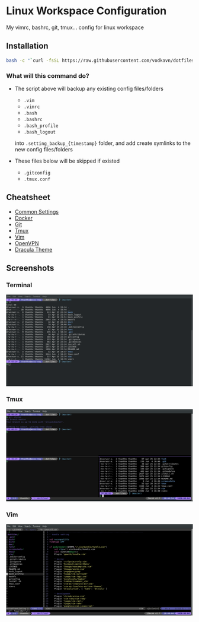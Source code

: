 # Linux Workspace Configuration

My vimrc, bashrc, git, tmux... config for linux workspace

## Installation

```bash
bash -c "`curl -fsSL https://raw.githubusercontent.com/vodkavn/dotfiles/master/install.sh`"
```

### What will this command do?

- The script above will backup any existing config files/folders
  - `.vim`
  - `.vimrc`
  - `.bash`
  - `.bashrc`
  - `.bash_profile`
  - `.bash_logout`

  into `.setting_backup_{timestamp}` folder, and add create symlinks to the new config files/folders

- These files below will be skipped if existed
  - `.gitconfig`
  - `.tmux.conf`

## Cheatsheet

- [Common Settings](doc/common.md)
- [Docker](doc/docker.md)
- [Git](doc/git.md)
- [Tmux](doc/tmux.md)
- [Vim](doc/vim.md)
- [OpenVPN](doc/openvpn.md)
- [Dracula Theme](doc/dracula.md)

## Screenshots

### Terminal

![terminal](https://github.com/vodkavn/dotfiles/blob/master/screenshots/terminal.png)

### Tmux

![tmux](https://github.com/vodkavn/dotfiles/blob/master/screenshots/tmux.png)

### Vim

![vim](https://github.com/vodkavn/dotfiles/blob/master/screenshots/vim.png)
